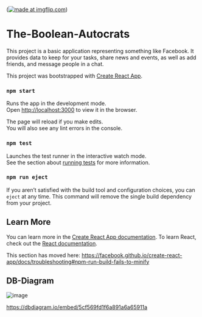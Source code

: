 (<a href="https://imgflip.com/gif/32kfcz"><img src="https://i.imgflip.com/32kfcz.gif" title="made at imgflip.com"/></a>)


# The-Boolean-Autocrats
This project is a basic application representing something like Facebook. It provides data to keep for your tasks, share news and events, as well as add friends, and message people in a chat.

This project was bootstrapped with [Create React App](https://github.com/facebook/create-react-app).

### `npm start`

Runs the app in the development mode.<br>
Open [http://localhost:3000](http://localhost:3000) to view it in the browser.

The page will reload if you make edits.<br>
You will also see any lint errors in the console.

### `npm test`

Launches the test runner in the interactive watch mode.<br>
See the section about [running tests](https://facebook.github.io/create-react-app/docs/running-tests) for more information.

### `npm run eject`

If you aren’t satisfied with the build tool and configuration choices, you can `eject` at any time. This command will remove the single build dependency from your project.

## Learn More
You can learn more in the [Create React App documentation](https://facebook.github.io/create-react-app/docs/getting-started).
To learn React, check out the [React documentation](https://reactjs.org/).


This section has moved here: https://facebook.github.io/create-react-app/docs/troubleshooting#npm-run-build-fails-to-minify

## DB-Diagram

![image](https://user-images.githubusercontent.com/47504641/58830074-0fd8ab00-860f-11e9-9edd-9521d5d99bd3.png)

https://dbdiagram.io/embed/5cf569fd1f6a891a6a65911a
